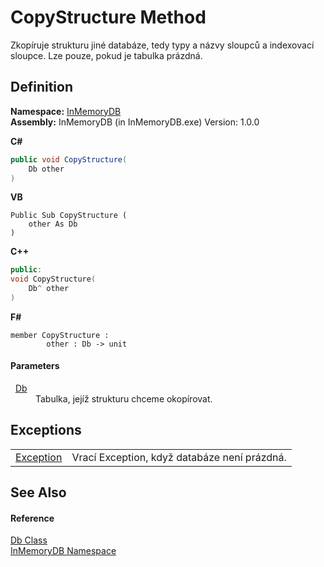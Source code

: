 # CopyStructure Method


Zkopíruje strukturu jiné databáze, tedy typy a názvy sloupců a indexovací sloupce. Lze pouze, pokud je tabulka prázdná.



## Definition
**Namespace:** <a href="044e8d7f-0f94-a8b4-bd65-529f6359fdf7">InMemoryDB</a>  
**Assembly:** InMemoryDB (in InMemoryDB.exe) Version: 1.0.0

**C#**
``` C#
public void CopyStructure(
	Db other
)
```
**VB**
``` VB
Public Sub CopyStructure ( 
	other As Db
)
```
**C++**
``` C++
public:
void CopyStructure(
	Db^ other
)
```
**F#**
``` F#
member CopyStructure : 
        other : Db -> unit 
```



#### Parameters
<dl><dt>  <a href="072256a6-4e86-2a0a-723b-934e64bcdb43">Db</a></dt><dd>Tabulka, jejíž strukturu chceme okopírovat.</dd></dl>

## Exceptions
<table>
<tr>
<td><a href="https://learn.microsoft.com/dotnet/api/system.exception" target="_blank" rel="noopener noreferrer">Exception</a></td>
<td>Vrací Exception, když databáze není prázdná.</td></tr>
</table>

## See Also


#### Reference
<a href="072256a6-4e86-2a0a-723b-934e64bcdb43">Db Class</a>  
<a href="044e8d7f-0f94-a8b4-bd65-529f6359fdf7">InMemoryDB Namespace</a>  
